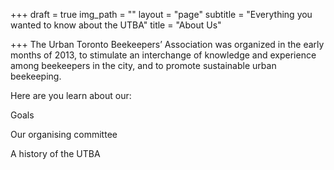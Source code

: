 +++
draft = true
img_path = ""
layout = "page"
subtitle = "Everything you wanted to know about the UTBA"
title = "About Us"

+++
The Urban Toronto Beekeepers’ Association was organized in the early months of 2013, to stimulate an interchange of knowledge and experience among beekeepers in the city, and to promote sustainable urban beekeeping. 

Here are you learn about our:

Goals

Our organising committee

A history of the UTBA